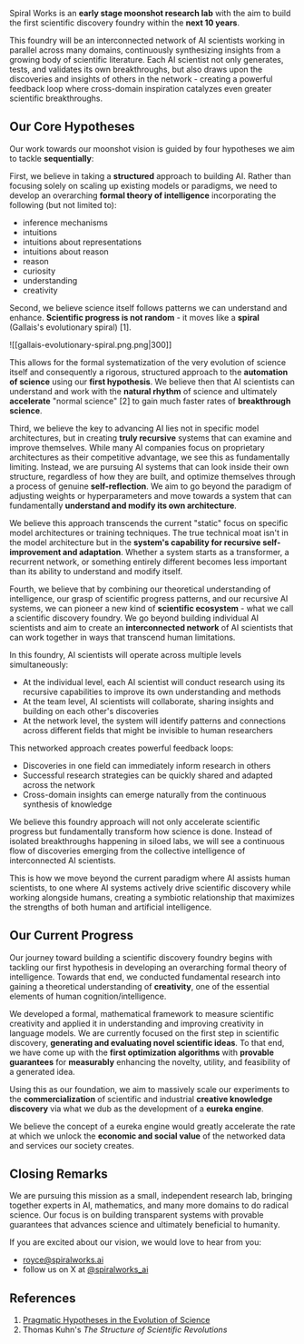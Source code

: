Spiral Works is an **early stage moonshot research lab** with the aim to build the first scientific discovery foundry within the **next 10 years**.
 
This foundry will be an interconnected network of AI scientists working in parallel across many domains, continuously synthesizing insights from a growing body of scientific literature. Each AI scientist not only generates, tests, and validates its own breakthroughs, but also draws upon the discoveries and insights of others in the network - creating a powerful feedback loop where cross-domain inspiration catalyzes even greater scientific breakthroughs.
## Our Core Hypotheses

Our work towards our moonshot vision is guided by four hypotheses we aim to tackle **sequentially**:

First, we believe in taking a **structured** approach to building AI. Rather than focusing solely on scaling up existing models or paradigms, we need to develop an overarching **formal theory of intelligence** incorporating the following (but not limited to):
- inference mechanisms
- intuitions
- intuitions about representations
- intuitions about reason
- reason 
- curiosity
- understanding
- creativity

Second, we believe science itself follows patterns we can understand and enhance. **Scientific progress is not random** - it moves like a **spiral** (Gallais's evolutionary spiral) [1]. 

![[gallais-evolutionary-spiral.png.png|300]]

This allows for the formal systematization of the very evolution of science itself and consequently a rigorous, structured approach to the **automation of science** using our **first hypothesis**. We believe then that AI scientists can understand and work with the **natural rhythm** of science and ultimately **accelerate** "normal science" [2] to gain much faster rates of **breakthrough science**.

Third, we believe the key to advancing AI lies not in specific model architectures, but in creating **truly recursive** systems that can examine and improve themselves. While many AI companies focus on proprietary architectures as their competitive advantage, we see this as fundamentally limiting. Instead, we are pursuing AI systems that can look inside their own structure, regardless of how they are built, and optimize themselves through a process of genuine **self-reflection**. We aim to go beyond the paradigm of adjusting weights or hyperparameters and move towards a system that can fundamentally **understand and modify its own architecture**.

We believe this approach transcends the current "static" focus on specific model architectures or training techniques. The true technical moat isn't in the model architecture but in the **system's capability for recursive self-improvement and adaptation**. Whether a system starts as a transformer, a recurrent network, or something entirely different becomes less important than its ability to understand and modify itself. 

Fourth, we believe that by combining our theoretical understanding of intelligence, our grasp of scientific progress patterns, and our recursive AI systems, we can pioneer a new kind of **scientific ecosystem** - what we call a scientific discovery foundry. We go beyond building individual AI scientists and aim to create an **interconnected network** of AI scientists that can work together in ways that transcend human limitations.

In this foundry, AI scientists will operate across multiple levels simultaneously:
- At the individual level, each AI scientist will conduct research using its recursive capabilities to improve its own understanding and methods
- At the team level, AI scientists will collaborate, sharing insights and building on each other's discoveries
- At the network level, the system will identify patterns and connections across different fields that might be invisible to human researchers

This networked approach creates powerful feedback loops:
- Discoveries in one field can immediately inform research in others
- Successful research strategies can be quickly shared and adapted across the network
- Cross-domain insights can emerge naturally from the continuous synthesis of knowledge

We believe this foundry approach will not only accelerate scientific progress but fundamentally transform how science is done. Instead of isolated breakthroughs happening in siloed labs, we will see a continuous flow of discoveries emerging from the collective intelligence of interconnected AI scientists.

This is how we move beyond the current paradigm where AI assists human scientists, to one where AI systems actively drive scientific discovery while working alongside humans, creating a symbiotic relationship that maximizes the strengths of both human and artificial intelligence.

## Our Current Progress
Our journey toward building a scientific discovery foundry begins with tackling our first hypothesis in developing an overarching formal theory of intelligence. Towards that end, we conducted fundamental research into gaining a theoretical understanding of **creativity**, one of the essential elements of human cognition/intelligence.

We developed a formal, mathematical framework to measure scientific creativity and applied it in understanding and improving creativity in language models. We are currently focused on the first step in scientific discovery, **generating and evaluating novel scientific ideas**. To that end, we have come up with the **first optimization algorithms** with **provable guarantees** for **measurably** enhancing the novelty, utility, and feasibility of a generated idea. 

Using this as our foundation, we aim to massively scale our experiments to the **commercialization** of scientific and industrial **creative knowledge discovery** via what we dub as the development of a **eureka engine**. 

We believe the concept of a eureka engine would greatly accelerate the rate at which we unlock the **economic and social value** of the networked data and services our society creates. 


## Closing Remarks
We are pursuing this mission as a small, independent research lab, bringing together experts in AI, mathematics, and many more domains to do radical science. Our focus is on building transparent systems with provable guarantees that advances science and ultimately beneficial to humanity.

If you are excited about our vision, we would love to hear from you:
- royce@spiralworks.ai
- follow us on X at [@spiralworks_ai](https://x.com/spiralworks_ai)


## References

1. [Pragmatic Hypotheses in the Evolution of Science](https://www.mdpi.com/1099-4300/21/9/883)
2. Thomas Kuhn's *The Structure of Scientific Revolutions*




